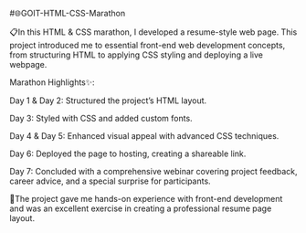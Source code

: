 #🌐GOIT-HTML-CSS-Marathon

📋In this HTML & CSS marathon, I developed a resume-style web page. This project introduced me to essential front-end web development concepts, from structuring HTML to applying CSS styling and deploying a live webpage.

Marathon Highlights✨:

Day 1 & Day 2: Structured the project’s HTML layout.

Day 3: Styled with CSS and added custom fonts.

Day 4 & Day 5: Enhanced visual appeal with advanced CSS techniques.

Day 6: Deployed the page to hosting, creating a shareable link.

Day 7: Concluded with a comprehensive webinar covering project feedback, career advice, and a special surprise for participants.

🏁The project gave me hands-on experience with front-end development and was an excellent exercise in creating a professional resume page layout.
